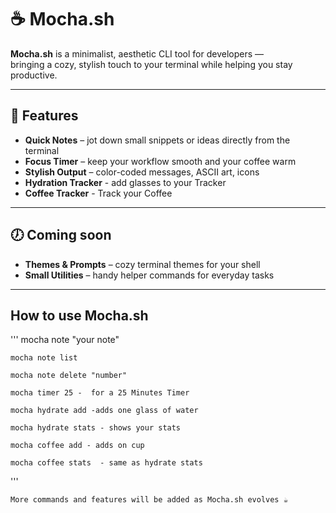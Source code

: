 # ☕ Mocha.sh

**Mocha.sh** is a minimalist, aesthetic CLI tool for developers —  
bringing a cozy, stylish touch to your terminal while helping you stay productive.  

---

## 🌱 Features 

- **Quick Notes** – jot down small snippets or ideas directly from the terminal  
- **Focus Timer** – keep your workflow smooth and your coffee warm  
- **Stylish Output** – color-coded messages, ASCII art, icons  
- **Hydration Tracker** - add glasses to your Tracker
- **Coffee Tracker** - Track your Coffee

---

## 🕖 Coming soon

- **Themes & Prompts** – cozy terminal themes for your shell  
- **Small Utilities** – handy helper commands for everyday tasks  

---

## How to use Mocha.sh
'''
    mocha note "your note"

    mocha note list

    mocha note delete "number"

    mocha timer 25 -  for a 25 Minutes Timer

    mocha hydrate add -adds one glass of water

    mocha hydrate stats - shows your stats

    mocha coffee add - adds on cup

    mocha coffee stats  - same as hydrate stats
'''


    More commands and features will be added as Mocha.sh evolves ☕